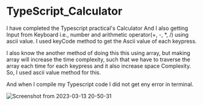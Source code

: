 # TypeScript_Calculator
I have completed the Typescript practical's Calculator And I also getting Input from Keyboard i.e., number and arithmetic operator(+, -, *, /) using ascii value. I used keyCode method to get the Ascii value of each keypress.

I also know the another method of doing this this using array, but making array will increase the time complexity, such that we have to traverse the array each time for each keypress and it also increase space Complexity. So, I used ascii value method for this.

And when I compile my Typescript code I did not get eny error in terminal.

![Screenshot from 2023-03-13 20-50-31](https://user-images.githubusercontent.com/122250114/224890799-0ccfba04-6dfe-4a53-993c-08dc71d00479.png)
